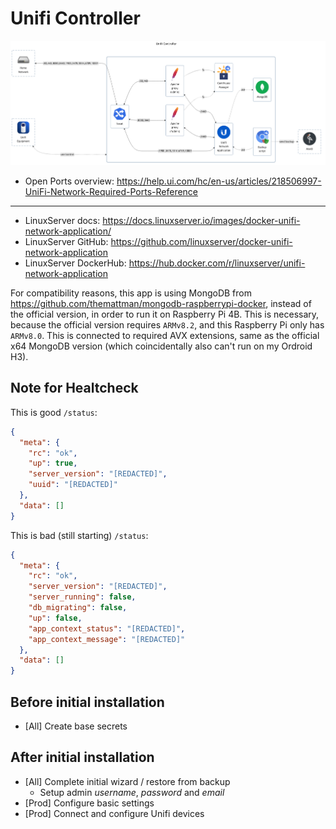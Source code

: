 # Unifi Controller

![diagram](../../docs/diagrams/out/apps/unifi-controller.png)

- Open Ports overview: <https://help.ui.com/hc/en-us/articles/218506997-UniFi-Network-Required-Ports-Reference>

---

- LinuxServer docs: <https://docs.linuxserver.io/images/docker-unifi-network-application/>
- LinuxServer GitHub: <https://github.com/linuxserver/docker-unifi-network-application>
- LinuxServer DockerHub: <https://hub.docker.com/r/linuxserver/unifi-network-application>

For compatibility reasons, this app is using MongoDB from <https://github.com/themattman/mongodb-raspberrypi-docker>,
instead of the official version, in order to run it on Raspberry Pi 4B.
This is necessary, because the official version requires `ARMv8.2`, and this Raspberry Pi only has `ARMv8.0`.
This is connected to required AVX extensions, same as the official x64 MongoDB version (which coincidentally also can't run on my Ordroid H3).

## Note for Healtcheck

This is good `/status`:

```json
{
  "meta": {
    "rc": "ok",
    "up": true,
    "server_version": "[REDACTED]",
    "uuid": "[REDACTED]"
  },
  "data": []
}
```

This is bad (still starting) `/status`:

```json
{
  "meta": {
    "rc": "ok",
    "server_version": "[REDACTED]",
    "server_running": false,
    "db_migrating": false,
    "up": false,
    "app_context_status": "[REDACTED]",
    "app_context_message": "[REDACTED]"
  },
  "data": []
}
```

## Before initial installation

- \[All\] Create base secrets

## After initial installation

- \[All\] Complete initial wizard / restore from backup
    - Setup admin _username_, _password_ and _email_
- \[Prod\] Configure basic settings
- \[Prod\] Connect and configure Unifi devices
